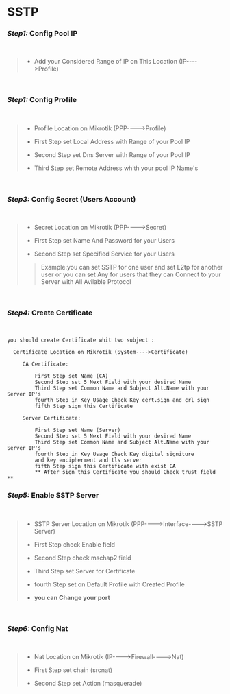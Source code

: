 # SSTP

### *Step1:* Config Pool IP
<br/>

>- Add your Considered Range of IP on This Location (IP---->Profile)
>
>
<br/>

### *Step1:* Config Profile
<br/>


>- Profile Location on Mikrotik (PPP---->Profile)
>
>- First Step set Local Address with Range of your Pool IP
>
>- Second Step set Dns Server with Range of your Pool IP
>
>- Third Step set Remote Address whith your pool IP Name's
>
<br/>

### *Step3:* Config Secret (Users Account)
<br/>

>- Secret Location on Mikrotik (PPP---->Secret)
>
>- First Step set Name And Password for your Users
>
>- Second Step set Specified Service for your Users
>> Example:you can set SSTP for one user and set L2tp for another user or you can set Any for users that they can Connect to your Server with All Avilable Protocol
>

<br/>

### *Step4:* Create Certificate 
<br/>

    you should create Certificate whit two subject :

      Certificate Location on Mikrotik (System---->Certificate)

         CA Certificate:

             First Step set Name (CA)
             Second Step set 5 Next Field with your desired Name
             Third Step set Common Name and Subject Alt.Name with your Server IP's
             fourth Step in Key Usage Check Key cert.sign and crl sign
             fifth Step sign this Certificate 

         Server Certificate:
            
             First Step set Name (Server)
             Second Step set 5 Next Field with your desired Name
             Third Step set Common Name and Subject Alt.Name with your Server IP's
             fourth Step in Key Usage Check Key digital signiture
             and key encipherment and tls server
             fifth Step sign this Certificate with exist CA
             ** After sign this Certificate you should Check trust field **
     


### *Step5:* Enable SSTP Server

<br/>


>- SSTP Server Location on Mikrotik (PPP---->Interface---->SSTP Server)
>
>- First Step check Enable field
>
>- Second Step check mschap2 field
>
>- Third Step set Server for Certificate 
>
>- fourth Step set on Default Profile with Created Profile
>
>- **you can Change your port**
<br/>


### *Step6:* Config Nat

<br/>

>- Nat Location on Mikrotik (IP---->Firewall---->Nat)
>
>- First Step set chain (srcnat)
>
>- Second Step set Action (masquerade)
>

